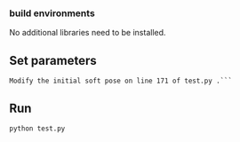
### build environments

No additional libraries need to be installed.

## Set parameters
```
Modify the initial soft pose on line 171 of test.py .```

```
## Run
```
python test.py
```

